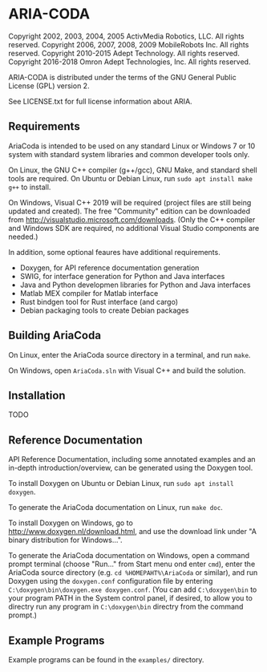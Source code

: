 

ARIA-CODA
=========

Copyright 2002, 2003, 2004, 2005 ActivMedia Robotics, LLC. All rights reserved.
Copyright 2006, 2007, 2008, 2009 MobileRobots Inc. All rights reserved.
Copyright 2010-2015 Adept Technology. All rights reserved.
Copyright 2016-2018 Omron Adept Technologies, Inc. All rights reserved.

ARIA-CODA is distributed under the terms of the GNU General Public License
(GPL) version 2.

See LICENSE.txt for full license information about ARIA.


Requirements
------------

AriaCoda is intended to be used on any standard Linux or Windows 7 or 10 
system with standard system libraries and common developer tools only.  

On Linux, the GNU C++ compiler (g++/gcc), GNU Make, and standard shell
tools are required.  On Ubuntu or Debian Linux, run 
`sudo apt install make g++` to install. 

On Windows, Visual C++ 2019 will be required (project files are still being
updated and created).   The free "Community" edition can be downloaded
from <http://visualstudio.microsoft.com/downloads>.  (Only the C++ compiler
and Windows SDK are required, no additional Visual Studio components
are needed.) 

In addition, some optional feaures have additional requirements. 
* Doxygen, for API reference documentation generation
* SWIG, for interface generation for Python and Java interfaces
* Java and Python developmen libraries for Python and Java interfaces
* Matlab MEX compiler for Matlab interface
* Rust bindgen tool for Rust interface (and cargo)
* Debian packaging tools to create Debian packages


Building AriaCoda
-----------------

On Linux, enter the AriaCoda source directory in a terminal,
and run `make`.   

On Windows, open `AriaCoda.sln` with Visual C++ and build the
solution.


Installation
------------

TODO


Reference Documentation
-----------------------

API Reference Documentation, including some annotated examples and 
an in-depth introduction/overview, can be generated using the Doxygen
tool.

To install Doxygen on Ubuntu or Debian Linux, run `sudo apt install doxygen`.

To generate the AriaCoda documentation on Linux, run `make doc`.

To install Doxygen on Windows, go to <http://www.doxygen.nl/download.html>, and 
use the download link under "A binary distribution for Windows...".

To generate the AriaCoda documentation on Windows, open a command prompt
terminal (choose "Run..." from Start menu ond enter `cmd`), enter the 
AriaCoda source directory (e.g. `cd %HOMEPAHT%\AriaCoda` or similar), and run 
Doxygen using the `doxygen.conf` configuration file by entering
`C:\doxygen\bin\doxygen.exe doxygen.conf`.  (You can add `C:\doxygen\bin`
to your program PATH in the System control panel, if desired, to allow
you to directry run any program in `C:\doxygen\bin` directry from the command
prompt.)  


Example Programs
----------------

Example programs can be found in the `examples/` directory.



